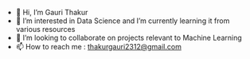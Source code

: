 - 👋 Hi, I’m Gauri Thakur
- 👀 I’m interested in Data Science and I’m currently learning it from various resources
- 💞️ I’m looking to collaborate on projects relevant to Machine Learning
- 📫 How to reach me : thakurgauri2312@gmail.com

<!---
gaurinotgauri/gaurinotgauri is a ✨ special ✨ repository because its `README.md` (this file) appears on your GitHub profile.
You can click the Preview link to take a look at your changes.
--->
